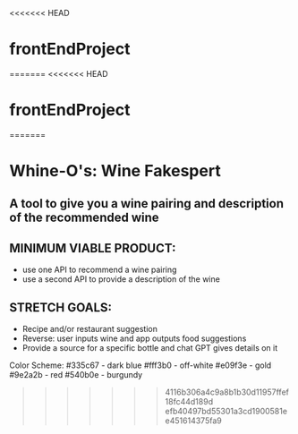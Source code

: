<<<<<<< HEAD
# frontEndProject
=======
<<<<<<< HEAD
# frontEndProject
=======

# Whine-O's:  Wine Fakespert
## A tool to give you a wine pairing and description of the recommended wine

## MINIMUM VIABLE PRODUCT:
- use one API to recommend a wine pairing
- use a second API to provide a description of the wine

## STRETCH GOALS:
- Recipe and/or restaurant suggestion
- Reverse:  user inputs wine and app outputs food suggestions
- Provide a source for a specific bottle and chat GPT gives details on it

Color Scheme:
#335c67 - dark blue
#fff3b0 - off-white
#e09f3e - gold
#9e2a2b - red
#540b0e - burgundy


>>>>>>> 4116b306a4c9a8b1b30d11957ffef18fc44d189d
>>>>>>> efb40497bd55301a3cd1900581ee451614375fa9
